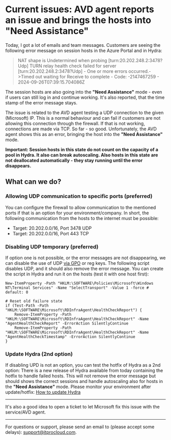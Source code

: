 # Current issues: AVD agent reports an issue and brings the hosts into **"Need Assistance"**

Today, I got a lot of emails and team messages. Customers are seeing the following error message on session hosts in the Azure Portal and in Hydra:


> NAT shape is Undetermined when probing [turn:20.202.248.2:3478?Udp] TURN relay health check failed for server [turn:20.202.248.2:3478?Udp] - One or more errors occurred.->Timed out waiting for Receive to complete - Code: -2147467259 - 2024-09-26T07:39:15.704086Z

The session hosts are also going into the **"Need Assistance"** mode - even if users can still log in and continue working. It's also reported, that the time stamp of the error message stays.

The issue is related to the AVD agent testing a UDP connection to the given (Microsoft) IP. This is a normal behaviour and can fail if customers are not allowing this connection through the firewall. If that is not working, connections are made via TCP. So far - so good. Unfortunately, the AVD agent shows this as an error, bringing the host into the **"Need Assistance"** mode.

**Important: Session hosts in this state do not count on the capacity of a pool in Hydra. It also can break autoscaling. Also hosts in this state are **not** deallocated automatically - they stay running until the error disappears.**

## What can we do?


### Allowing UDP communication to specific ports (preferred)
You can configure the firewall to allow communication to the mentioned ports if that is an option for your environment/company. In short, the following communication from the hosts to the internet must be possible:
- Target: 20.202.0.0/16, Port 3478 UDP
- Target: 20.202.0.0/16, Port 443 TCP

### Disabling UDP temporary (preferred)
If option one is not possible, or the error messages are not disappearing, we can disable the use of UDP [via GPO](https://admx.help/?Category=Windows_10_2016&Policy=Microsoft.Policies.TerminalServer::TS_SELECT_TRANSPORT) or reg keys. The following script disables UDP, and it should also remove the error message. You can create the script in Hydra and run it on the hosts (test it with one host first):

```
New-ItemProperty -Path "HKLM:\SOFTWARE\Policies\Microsoft\Windows NT\Terminal Services" -Name "SelectTransport" -Value 1 -force # default: 0

# Reset old failure state
if (Test-Path -Path "HKLM:\SOFTWARE\Microsoft\RDInfraAgent\HealthCheckReport") {
    Remove-ItemProperty -Path "HKLM:\SOFTWARE\Microsoft\RDInfraAgent\HealthCheckReport" -Name "AgentHealthCheckReport" -ErrorAction SilentlyContinue
    Remove-ItemProperty -Path "HKLM:\SOFTWARE\Microsoft\RDInfraAgent\HealthCheckReport" -Name "AgentHealthCheckTimestamp" -ErrorAction SilentlyContinue
}
```

### Update Hydra (2nd option)
If disabling UPD is not an option, you can test the hotfix of Hydra as a 2nd option: There is a new release of Hydra available from today containing the hotfix to handle failed hosts. This will not remove the error message but should shows the correct sessions and handle autoscaling also for hosts in the **"Need Assistance"** mode. Please monitor your environment after update/hotfix: [How to update Hydra](https://github.com/MarcelMeurer/WVD-Hydra?tab=readme-ov-file#updates-and-releases)


---
It's also a good idea to open a ticket to let Microsoft fix this issue with the service/AVD agent.

---
For questions or support, please send an email to (please accept some delays): support@itprocloud.com.


